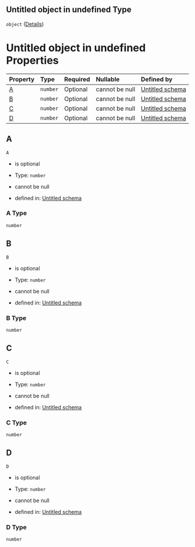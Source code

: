 ## Untitled object in undefined Type

`object` ([Details](sigmoidparameter.md))

# Untitled object in undefined Properties

| Property | Type     | Required | Nullable       | Defined by                                                                                                                                                                       |
| :------- | :------- | :------- | :------------- | :------------------------------------------------------------------------------------------------------------------------------------------------------------------------------- |
| [A](#a)  | `number` | Optional | cannot be null | [Untitled schema](sigmoidparameter-properties-a.md "https://raw.githubusercontent.com/conuti-gmbh/bo4e-schema/master/schemas/v1/com/Sigmoidparameter.schema.json#/properties/A") |
| [B](#b)  | `number` | Optional | cannot be null | [Untitled schema](sigmoidparameter-properties-b.md "https://raw.githubusercontent.com/conuti-gmbh/bo4e-schema/master/schemas/v1/com/Sigmoidparameter.schema.json#/properties/B") |
| [C](#c)  | `number` | Optional | cannot be null | [Untitled schema](sigmoidparameter-properties-c.md "https://raw.githubusercontent.com/conuti-gmbh/bo4e-schema/master/schemas/v1/com/Sigmoidparameter.schema.json#/properties/C") |
| [D](#d)  | `number` | Optional | cannot be null | [Untitled schema](sigmoidparameter-properties-d.md "https://raw.githubusercontent.com/conuti-gmbh/bo4e-schema/master/schemas/v1/com/Sigmoidparameter.schema.json#/properties/D") |

## A



`A`

*   is optional

*   Type: `number`

*   cannot be null

*   defined in: [Untitled schema](sigmoidparameter-properties-a.md "https://raw.githubusercontent.com/conuti-gmbh/bo4e-schema/master/schemas/v1/com/Sigmoidparameter.schema.json#/properties/A")

### A Type

`number`

## B



`B`

*   is optional

*   Type: `number`

*   cannot be null

*   defined in: [Untitled schema](sigmoidparameter-properties-b.md "https://raw.githubusercontent.com/conuti-gmbh/bo4e-schema/master/schemas/v1/com/Sigmoidparameter.schema.json#/properties/B")

### B Type

`number`

## C



`C`

*   is optional

*   Type: `number`

*   cannot be null

*   defined in: [Untitled schema](sigmoidparameter-properties-c.md "https://raw.githubusercontent.com/conuti-gmbh/bo4e-schema/master/schemas/v1/com/Sigmoidparameter.schema.json#/properties/C")

### C Type

`number`

## D



`D`

*   is optional

*   Type: `number`

*   cannot be null

*   defined in: [Untitled schema](sigmoidparameter-properties-d.md "https://raw.githubusercontent.com/conuti-gmbh/bo4e-schema/master/schemas/v1/com/Sigmoidparameter.schema.json#/properties/D")

### D Type

`number`
